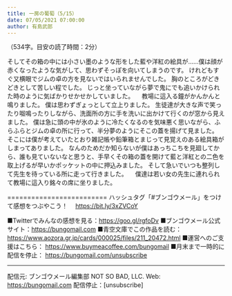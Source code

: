 ```yaml
---
title: 一房の葡萄（5/15）
date: 07/05/2021 07:00:00
author: 有島武郎
---
```


（534字。目安の読了時間：2分）

そしてその箱の中には小さい墨のような形をした藍や洋紅の絵具が……僕は顔が赤くなったような気がして、思わずそっぽを向いてしまうのです。
けれどもすぐ又横眼でジムの卓の方を見ないではいられませんでした。
胸のところがどきどきとして苦しい程でした。
じっと坐っていながら夢で鬼にでも追いかけられた時のように気ばかりせかせかしていました。
　教場に這入る鐘がかんかんと鳴りました。
僕は思わずぎょっとして立上りました。
生徒達が大きな声で笑ったり呶鳴ったりしながら、洗面所の方に手を洗いに出かけて行くのが窓から見えました。
僕は急に頭の中が氷のように冷たくなるのを気味悪く思いながら、ふらふらとジムの卓の所に行って、半分夢のようにそこの蓋を揚げて見ました。
そこには僕が考えていたとおり雑記帳や鉛筆箱とまじって見覚えのある絵具箱がしまってありました。
なんのためだか知らないが僕はあっちこちを見廻してから、誰も見ていないなと思うと、手早くその箱の蓋を開けて藍と洋紅との二色を取上げるが早いかポッケットの中に押込みました。
そして急いでいつも整列して先生を待っている所に走って行きました。
　僕達は若い女の先生に連れられて教場に這入り銘々の席に坐りました。

=========================
ハッシュタグ「#ブンゴウメール」をつけて感想をつぶやこう！　
https://bit.ly/3xZVCoY

■Twitterでみんなの感想を見る：https://goo.gl/rgfoDv
■ブンゴウメール公式サイト：https://bungomail.com
■青空文庫でこの作品を読む：https://www.aozora.gr.jp/cards/000025/files/211_20472.html
■運営へのご支援はこちら： https://www.buymeacoffee.com/bungomail
■月末まで一時的に配信を停止： https://bungomail.com/unsubscribe

-------
配信元: ブンゴウメール編集部
NOT SO BAD, LLC.
Web: https://bungomail.com
配信停止：[unsubscribe]

